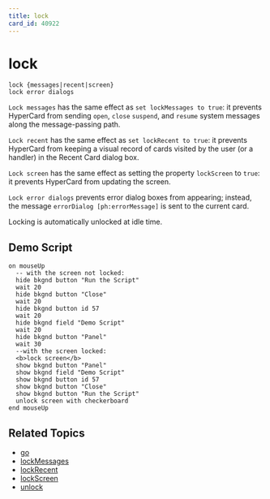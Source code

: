 ```yaml
---
title: lock
card_id: 40922
---
```


# lock

```
lock {messages|recent|screen}
lock error dialogs
```

`Lock messages` has the same effect as `set lockMessages to true`: it prevents HyperCard from sending `open`, `close` `suspend`, and `resume` system messages along the message-passing path.

`Lock recent` has the same effect as `set lockRecent to true`: it prevents HyperCard from keeping a visual record of cards visited by the user (or a handler) in the Recent Card dialog box.

`Lock screen` has the same effect as setting the property `lockScreen` to `true`: it prevents HyperCard from updating the screen.

`Lock error dialogs` prevents error dialog boxes from appearing; instead, the message `errorDialog [ph:errorMessage]` is sent to the current card.

Locking is automatically unlocked at idle time.

## Demo Script

```
on mouseUp
  -- with the screen not locked:
  hide bkgnd button "Run the Script"
  wait 20
  hide bkgnd button "Close"
  wait 20
  hide bkgnd button id 57
  wait 20
  hide bkgnd field "Demo Script"
  wait 20
  hide bkgnd button "Panel"
  wait 30
  --with the screen locked:
  <b>lock screen</b>
  show bkgnd button "Panel"
  show bkgnd field "Demo Script"
  show bkgnd button id 57
  show bkgnd button "Close"
  show bkgnd button "Run the Script"
  unlock screen with checkerboard
end mouseUp
```

## Related Topics

* [go](/HyperTalkReference/commands/go)
* [lockMessages](/HyperTalkReference/properties/lockMessages)
* [lockRecent](/HyperTalkReference/properties/lockRecent)
* [lockScreen](/HyperTalkReference/properties/lockScreen)
* [unlock](/HyperTalkReference/commands/unlock)
